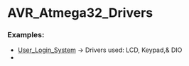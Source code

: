 # AVR_Atmega32_Drivers

### Examples:
- [User_Login_System](https://github.com/IbrahimNaglah/User_login_system.git) -> Drivers used: LCD, Keypad,& DIO
- 
